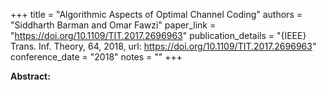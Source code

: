 +++
title = "Algorithmic Aspects of Optimal Channel Coding"
authors = "Siddharth Barman and Omar Fawzi"
paper_link = "https://doi.org/10.1109/TIT.2017.2696963"
publication_details = "{IEEE} Trans. Inf. Theory, 64, 2018, url: https://doi.org/10.1109/TIT.2017.2696963"
conference_date = "2018"
notes = ""
+++

<b>Abstract:</b>
